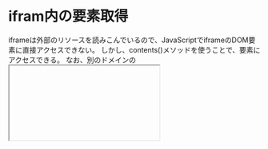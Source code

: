 # ifram内の要素取得

iframeは外部のリソースを読みこんでいるので、JavaScriptでiframeのDOM要素に直接アクセスできない。
しかし、contents()メソッドを使うことで、要素にアクセスできる。
なお、別のドメインの<iframe>内のDOM要素にはアクセス出来ない。

## contents()

要素のテキストノードも含めた全子要素を取得します。対象要素がiframeであれば、呼び出されるコンテンツのDocumentを選択する。

## Demo

ボタンクリック時にテーブルの表示切替（.toggle）を行っている。
contensを用いて場合のみ、iframe内の要素を取得できている。

![result](https://github.com/ashitaka1963/JavaScript/blob/master/ifram%E5%86%85%E3%81%AE%E8%A6%81%E7%B4%A0%E5%8F%96%E5%BE%97/resource/ifram%E5%86%85%E3%81%AE%E8%A6%81%E7%B4%A0%E5%8F%96%E5%BE%97demo.gif)
